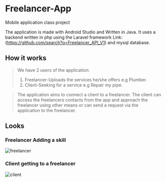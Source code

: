 # Freelancer-App
Mobile application class project

The application is made with Android Studio and Written in Java.
It uses a backend written in php using the Laravel framework Link:(https://github.com/search?q=Freelancer_API_V1)  and mysql database.

## How it works
> We have 2 users of the application:
> 1. Freelancer-Uploads the  services he/she offers e.g Plumber.
> 2. Client-Seeking for a service e.g Repair my pipe.

> The application aims to connect a client to a freelancer. The client can access the freelancers contacts from the app and approach the freelancer using other means or can send a request via the application to the freelancer.

## Looks
### Freelancer Adding a skill
![freelancer](screenshots/freelancergif.gif)

### Client getting to a freelancer
![client](screenshots/freecligif.gif)
